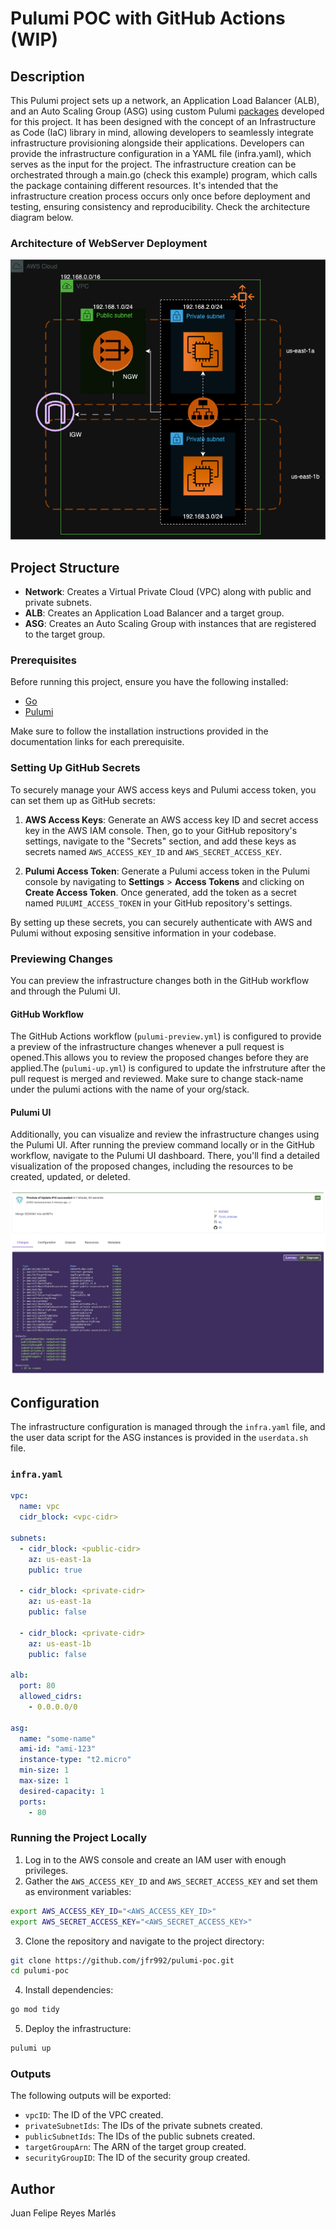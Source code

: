 # Pulumi POC with GitHub Actions (WIP)

## Description

This Pulumi project sets up a network, an Application Load Balancer (ALB), and an Auto Scaling Group (ASG) using custom Pulumi [packages](https://github.com/jfr992/pulumi-packages) developed for this project.  It has been designed with the concept of an Infrastructure as Code (IaC) library in mind, allowing developers to seamlessly integrate infrastructure provisioning alongside their applications. Developers can provide the infrastructure configuration in a YAML file (infra.yaml), which serves as the input for the project. The infrastructure creation can be orchestrated through a main.go (check this example) program, which calls the package containing different resources. It's intended that the infrastructure creation process occurs only once before deployment and testing, ensuring consistency and reproducibility. Check the architecture diagram below.

### Architecture of WebServer Deployment

![diagram](POC.drawio.png "diagram")

## Project Structure

- **Network**: Creates a Virtual Private Cloud (VPC) along with public and private subnets.
- **ALB**: Creates an Application Load Balancer and a target group.
- **ASG**: Creates an Auto Scaling Group with instances that are registered to the target group.

### Prerequisites

Before running this project, ensure you have the following installed:

- [Go](https://golang.org/doc/install)
- [Pulumi](https://www.pulumi.com/docs/get-started/install/)

Make sure to follow the installation instructions provided in the documentation links for each prerequisite.

### Setting Up GitHub Secrets

To securely manage your AWS access keys and Pulumi access token, you can set them up as GitHub secrets:

1. **AWS Access Keys**: Generate an AWS access key ID and secret access key in the AWS IAM console. Then, go to your GitHub repository's settings, navigate to the "Secrets" section, and add these keys as secrets named `AWS_ACCESS_KEY_ID` and `AWS_SECRET_ACCESS_KEY`.

2. **Pulumi Access Token**: Generate a Pulumi access token in the Pulumi console by navigating to **Settings** > **Access Tokens** and clicking on **Create Access Token**. Once generated, add the token as a secret named `PULUMI_ACCESS_TOKEN` in your GitHub repository's settings.

By setting up these secrets, you can securely authenticate with AWS and Pulumi without exposing sensitive information in your codebase.

### Previewing Changes

You can preview the infrastructure changes both in the GitHub workflow and through the Pulumi UI.

#### GitHub Workflow

The GitHub Actions workflow (`pulumi-preview.yml`) is configured to provide a preview of the infrastructure changes whenever a pull request is opened.This allows you to review the proposed changes before they are applied.The (`pulumi-up.yml`) is configured to update the infrstruture after the pull request is merged and reviewed. Make sure to change stack-name under the pulumi actions with the name of your org/stack.

#### Pulumi UI

Additionally, you can visualize and review the infrastructure changes using the Pulumi UI. After running the preview command locally or in the GitHub workflow, navigate to the Pulumi UI dashboard. There, you'll find a detailed visualization of the proposed changes, including the resources to be created, updated, or deleted.

![Pulumi UI Preview](pulumi-preview.png)

## Configuration

The infrastructure configuration is managed through the `infra.yaml` file, and the user data script for the ASG instances is provided in the `userdata.sh` file.

### `infra.yaml`

```yaml
vpc:
  name: vpc
  cidr_block: <vpc-cidr>

subnets:
  - cidr_block: <public-cidr>
    az: us-east-1a
    public: true

  - cidr_block: <private-cidr>
    az: us-east-1a
    public: false

  - cidr_block: <private-cidr>
    az: us-east-1b
    public: false

alb:
  port: 80
  allowed_cidrs:
    - 0.0.0.0/0

asg:
  name: "some-name"
  ami-id: "ami-123"
  instance-type: "t2.micro"
  min-size: 1
  max-size: 1
  desired-capacity: 1
  ports:
    - 80
```

### Running the Project Locally

1. Log in to the AWS console and create an IAM user with enough privileges.
2. Gather the `AWS_ACCESS_KEY_ID` and `AWS_SECRET_ACCESS_KEY` and set them as environment variables:

```sh
export AWS_ACCESS_KEY_ID="<AWS_ACCESS_KEY_ID>"
export AWS_SECRET_ACCESS_KEY="<AWS_SECRET_ACCESS_KEY>"
```

3. Clone the repository and navigate to the project directory:

```sh
git clone https://github.com/jfr992/pulumi-poc.git
cd pulumi-poc
```

4. Install dependencies:

```sh
go mod tidy
```

5. Deploy the infrastructure:

```sh
pulumi up
```

### Outputs

The following outputs will be exported:

- `vpcID`: The ID of the VPC created.
- `privateSubnetIds`: The IDs of the private subnets created.
- `publicSubnetIds`: The IDs of the public subnets created.
- `targetGroupArn`: The ARN of the target group created.
- `securityGroupID`: The ID of the security group created.


## Author

Juan Felipe Reyes Marlés